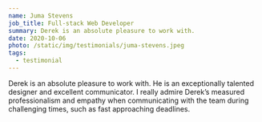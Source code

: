 ```yaml
---
name: Juma Stevens
job_title: Full-stack Web Developer
summary: Derek is an absolute pleasure to work with.
date: 2020-10-06
photo: /static/img/testimonials/juma-stevens.jpeg
tags:
  - testimonial
---
```


Derek is an absolute pleasure to work with. He is an exceptionally talented designer and excellent communicator. I really admire Derek’s measured professionalism and empathy when communicating with the team during challenging times, such as fast approaching deadlines.

<!-- No matter how many tasks are in his queue, Derek always maintains superb consistency and knows how to prioritize work to keep the team moving forward.

Derek is an amazing addition to any team and a driven team player. -->
